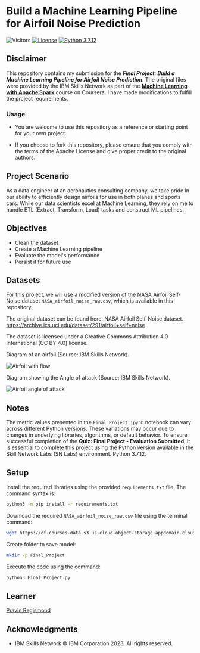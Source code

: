 # Build a Machine Learning Pipeline for Airfoil Noise Prediction

![Visitors](https://api.visitorbadge.io/api/visitors?path=https%3A%2F%2Fgithub.com%2Fpregismond%2Fbuild-ml-pipeline-airfoil-noise-prediction&label=Visitors&countColor=%230d76a8&style=flat&labelStyle=none)
[![License](https://img.shields.io/badge/License-Apache_2.0-0D76A8?style=flat)](https://opensource.org/licenses/Apache-2.0)
[![Python 3.7.12](https://img.shields.io/badge/Python-3.7.12-green.svg)](https://shields.io/)

## Disclaimer

This repository contains my submission for the ***Final Project: Build a Machine Learning Pipeline for Airfoil Noise Prediction***. The original files were provided by the IBM Skills Network as part of the **[Machine Learning with Apache Spark](https://www.coursera.org/learn/machine-learning-with-apache-spark)** course on Coursera. I have made modifications to fulfill the project requirements.

### Usage

* You are welcome to use this repository as a reference or starting point for your own project.

* If you choose to fork this repository, please ensure that you comply with the terms of the Apache License and give proper credit to the original authors.

## Project Scenario

As a data engineer at an aeronautics consulting company, we take pride in our ability to efficiently design airfoils for use in both planes and sports cars. While our data scientists excel at Machine Learning, they rely on me to handle ETL (Extract, Transform, Load) tasks and construct ML pipelines.

## Objectives

* Clean the dataset
* Create a Machine Learning pipeline
* Evaluate the model's performance
* Persist it for future use

## Datasets

For this project, we will use a modified version of the NASA Airfoil Self-Noise dataset `NASA_airfoil_noise_raw.csv`, which is available in this repository.

The original dataset can be found here: NASA Airfoil Self-Noise dataset. https://archive.ics.uci.edu/dataset/291/airfoil+self+noise

The dataset is licensed under a Creative Commons Attribution 4.0 International (CC BY 4.0) license.

Diagram of an airfoil (Source: IBM Skills Network).

![Airfoil with flow](https://cf-courses-data.s3.us.cloud-object-storage.appdomain.cloud/IBMSkillsNetwork-BD0231EN-Coursera/images/Airfoil_with_flow.png)

Diagram showing the Angle of attack (Source: IBM Skills Network).

![Airfoil angle of attack](https://cf-courses-data.s3.us.cloud-object-storage.appdomain.cloud/IBMSkillsNetwork-BD0231EN-Coursera/images/Airfoil_angle_of_attack.jpg)

## Notes

The metric values presented in the `Final_Project.ipynb` notebook can vary across different Python versions. These variations may occur due to changes in underlying libraries, algorithms, or default behavior. To ensure successful completion of the **Quiz: Final Project - Evaluation Submitted**, it is essential to complete this project using the Python version available in the Skill Network Labs (SN Labs) environment. Python 3.7.12.

## Setup

Install the required libraries using the provided `requirements.txt` file. The command syntax is:

```bash
python3 -m pip install -r requirements.txt
```

Download the required `NASA_airfoil_noise_raw.csv` file using the terminal command:

```bash
wget https://cf-courses-data.s3.us.cloud-object-storage.appdomain.cloud/IBMSkillsNetwork-BD0231EN-Coursera/datasets/NASA_airfoil_noise_raw.csv
```

Create folder to save model:

```bash
mkdir -p Final_Project
```

Execute the code using the command:

```bash
python3 Final_Project.py
```

## Learner

[Pravin Regismond](https://www.linkedin.com/in/pregismond)

## Acknowledgments

* IBM Skills Network © IBM Corporation 2023. All rights reserved.
